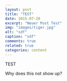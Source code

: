 ```yaml
---
layout: post
title: "TEST"
date: 2015-07-20
excerpt: "Neuer Post Test"
img: "images/tiger.jpg"
alt: "sdf"
caption: "sdf"
comments: true
related: true
categories: content
---
```


TEST

Why does this not show up?